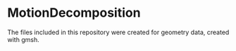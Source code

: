 # MotionDecomposition

The files included in this repository were created for geometry data, created with gmsh.




